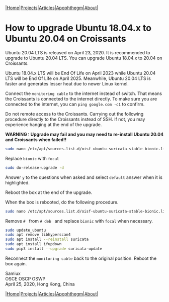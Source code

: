 |[Home](/README.md)|[Projects](/projects.md)|[Articles](/articles.md)|[Apophthegm](/apophthegm.md)|[About](/about.md)|

# **How to upgrade Ubuntu 18.04.x to Ubuntu 20.04 on Croissants**

Ubuntu 20.04 LTS is released on April 23, 2020.  It is recommended to upgrade to Ubuntu 20.04 LTS.  You can upgrade Ubuntu 18.04.x to 20.04 on Croissants.

Ubuntu 18.04.x LTS will be End Of Life on April 2023 while Ubuntu 20.04 LTS will be End Of Life on April 2025.  Meanwhile, Ubuntu 20.04 LTS is faster and generates lesser heat due to newer Linux kernel.

Connect the ```monitoring cable``` to the internet instead of switch.  That means the Croissants is connected to the internet directly.  To make sure you are connected to the internet, you can ```ping google.com -c1``` to confirm.

Do not remote access to the Croissants.  Carrying out the following procedure directly to the Croissants instead of SSH.  If not, you may experience hanging at the end of the upgrade.

**WARNING : Upgrade may fail and you may need to re-install Ubuntu 20.04 and Croissants when failed!!**

```bash
sudo nano /etc/apt/sources.list.d/oisf-ubuntu-suricata-stable-bionic.list
```

Replace ```bionic``` with ```focal```

```bash
sudo do-release-upgrade -d
```

Answer ```y``` to the questions when asked and select ```default``` answer when it is highlighted.

Reboot the box at the end of the upgrade.

When the box is rebooted, do the following procedure.

```bash
sudo nano /etc/apt/sources.list.d/oisf-ubuntu-suricata-stable-bionic.list
```

Remove ```# ``` from ```# deb ``` and replace ```bionic``` with ```focal``` when necessary.

```bash
sudo update_ubuntu
sudo apt remove libhyperscan4
sudo apt install --reinstall suricata 
sudo apt install ifupdown
sudo pip3 install --upgrade suricata-update
```

Reconnect the ```monitoring cable``` back to the original position.  Reboot the box again.

Samiux  
OSCE  OSCP  OSWP  
April 25, 2020, Hong Kong, China  

|[Home](/README.md)|[Projects](/projects.md)|[Articles](/articles.md)|[Apophthegm](/apophthegm.md)|[About](/about.md)|

